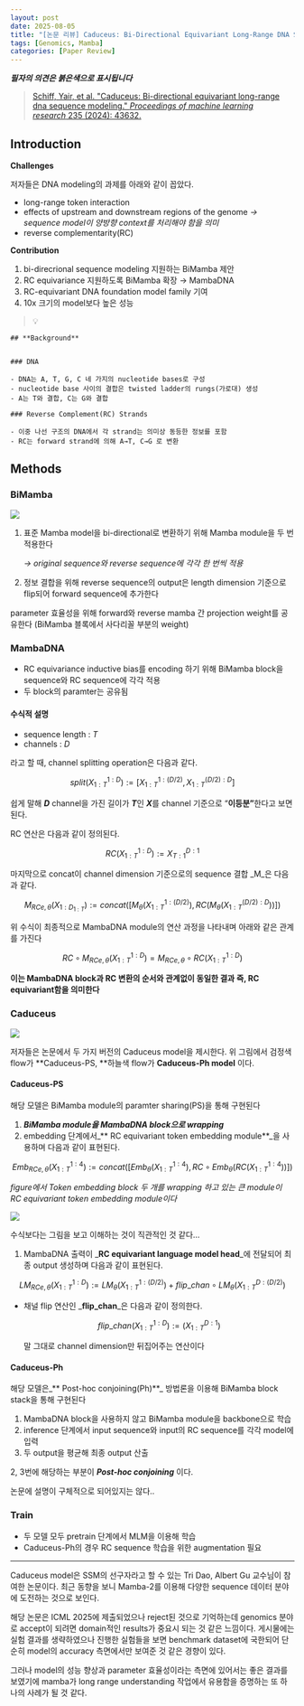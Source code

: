```yaml
---
layout: post
date: 2025-08-05
title: "[논문 리뷰] Caduceus: Bi-Directional Equivariant Long-Range DNA Sequence Modeling"
tags: [Genomics, Mamba]
categories: [Paper Review]
---
```


<span class="notion-red">_**필자의 의견은 붉은색으로 표시됩니다**_</span>


> [Schiff, Yair, et al. "Caduceus: Bi-directional equivariant long-range dna sequence modeling." ](https://pmc.ncbi.nlm.nih.gov/articles/PMC12189541/)[_Proceedings of machine learning research_](https://pmc.ncbi.nlm.nih.gov/articles/PMC12189541/)[ 235 (2024): 43632.](https://pmc.ncbi.nlm.nih.gov/articles/PMC12189541/)



## Introduction


**Challenges**


저자들은 DNA modeling의 과제를 아래와 같이 꼽았다.

- long-range token interaction
- effects of upstream and downstream regions of the genome 
_→ sequence model이 양방향 context를 처리해야 함을 의미_
- reverse complementarity(RC)

**Contribution**

1. bi-direcrional sequence modeling 지원하는 BiMamba 제안
1. RC equivariance 지원하도록 BiMamba 확장 → MambaDNA
1. RC-equivariant DNA foundation model family 기여
1. 10x 크기의 model보다 높은 성능

> 💡 


	## **Background**


	### DNA

	- DNA는 A, T, G, C 네 가지의 nucleotide bases로 구성
	- nucleotide base 사이의 결합은 twisted ladder의 rungs(가로대) 생성
	- A는 T와 결합, C는 G와 결합

	### Reverse Complement(RC) Strands

	- 이중 나선 구조의 DNA에서 각 strand는 의미상 동등한 정보를 포함
	- RC는 forward strand에 의해 A→T, C→G 로 변환


## Methods



### BiMamba


![](https://prod-files-secure.s3.us-west-2.amazonaws.com/542b861c-36a8-4051-84e5-8804b6728dba/2c247d59-7815-4980-99f0-8f0d21f445a7/image.png?X-Amz-Algorithm=AWS4-HMAC-SHA256&X-Amz-Content-Sha256=UNSIGNED-PAYLOAD&X-Amz-Credential=ASIAZI2LB4662OZKCO6S%2F20250917%2Fus-west-2%2Fs3%2Faws4_request&X-Amz-Date=20250917T160120Z&X-Amz-Expires=3600&X-Amz-Security-Token=IQoJb3JpZ2luX2VjEDAaCXVzLXdlc3QtMiJHMEUCIA%2BASAGTTs%2FLq9EGVpOGrKz%2F3kCQd3s7OyCG%2BehlEFVAAiEA8CeddvFaPN7SDaobHClURoog4inPS6BkeUemmNfps9sqiAQIqf%2F%2F%2F%2F%2F%2F%2F%2F%2F%2FARAAGgw2Mzc0MjMxODM4MDUiDBz932mthqmnFv6e8yrcA942Sr2R12G1wjthamuA1Z13UkEWQaq6c5IbnqcVgG27punvElEp3CPSTwyNl%2BDMdi9cTmH6edEcccesYvt6qKwG4%2BxHgCOwNNPvAsVVjck%2Br9KhepX6ZrSFEYMIzTWcHFrm21Prfq8h6S54Pw0SelG2%2BXEjtM1T9gbFWEejyA5mvmhl%2Fzexj4lDUCtcWsuBENwYtmTc1JGp8VTaQgZU0kx%2Bk%2BqGpSfCs5iwe0gYf8obQphYGGkOd%2F2v52pxIj1m66pubNbhTvWtqdRoWQG4qPQe7yR5WV27U0mVAktScMDAJvMipAxk5PD0jkAfJx7wJ4GYCE%2FoeWoa1Hb0Zbh5OBukpVnapslZEpQ6Qccuf%2FkB3k6V50rkxL5llqdaVrbN3qGDmnl1nwiYgqEV6Yft8nDbypR9Kq%2BIYDuPBaXjxhz3cF9YKmfp8%2FOaEf8ctlgcYnfrg8voHiGw7IZLGxbt8aPWob1pm5nHSJ5J3Kyg%2BPl4U0%2F37Tl9amGJpTQc9nUbaEIhI0TlqT12j0GOKmBJKEy44qTXIG51G4X5QFhuiZMhOnASH5A5Xqu752GzkSYZTYNKOO1zGMA4EoP0MxpXAZsTsw%2FdQSswr0v9xHGWW98PfpuzzWiN71cZV4FmMPGsq8YGOqUBAg4UX1thrQ1lk1Zgze%2BtsDXDSvXVFxATxB6K17XANSU%2FoepHW%2BfHcSSxvjrFJGlOjp700Hi4lmE6IOQqSYhwYgZ7fJchT3UN7MHkbNO5X%2BQLOjsN5PpvGjkdRJ83ylifJCvQxhqsv%2FsSymPPeadl47nGA9XiFGSy1GnyvyIcpMNqwgyHi%2FWshLoqSbC9Z04nieefgUGZbTqKsa9wuA8WXwkwh2Xp&X-Amz-Signature=ce0247371c98ce38f987bc76ee8632f38e478e9e39b06fc80158c038425c0f95&X-Amz-SignedHeaders=host&x-amz-checksum-mode=ENABLED&x-id=GetObject)

1. 표준 Mamba model을 bi-directional로 변환하기 위해 Mamba module을 두 번 적용한다

	_→ original sequence와 reverse sequence에 각각 한 번씩 적용_

1. 정보 결합을 위해 reverse sequence의 output은 length dimension 기준으로 flip되어 forward sequence에 추가한다

parameter 효율성을 위해 forward와 reverse mamba 간 projection weight를 공유한다 (BiMamba 블록에서 사다리꼴 부분의 weight)



### MambaDNA

- RC equivariance inductive bias를 encoding 하기 위해 BiMamba block을 sequence와 RC sequence에 각각 적용
- 두 block의 paramter는 공유됨


#### 수식적 설명

- sequence length : _T_
- channels : _D_

라고 할 때,  channel splitting operation은 다음과 같다.


$$
split(X^{1:D}_{1:T}):=[X^{1:(D/2)}_{1:T},X^{(D/2):D}_{1:T}]
$$


<span class="notion-red">쉽게 말해 </span><span class="notion-red">_**D**_</span><span class="notion-red"> channel을 가진 길이가 </span><span class="notion-red">_**T**_</span><span class="notion-red">인 </span><span class="notion-red">_**X**_</span><span class="notion-red">를 channel 기준으로 “</span><span class="notion-red">**이등분”**</span><span class="notion-red">한다고 보면 된다.</span>


RC 연산은 다음과 같이 정의된다.


$$
RC(X^{1:D}_{1:T}):=X^{D:1}_{T:1}
$$


마지막으로 concat이 channel dimension 기준으로의 sequence 결합 _M_은 다음과 같다.


$$
M_{RCe,\theta}(X_{1:D_{1:T}}):=concat([M_{\theta}(X^{1:(D/2)}_{1:T}),RC(M_{\theta}(X^{(D/2):D}_{1:T}))])
$$


위 수식이 최종적으로 MambaDNA module의 연산 과정을 나타내며 아래와 같은 관계를 가진다


$$
RC\circ M_{RCe,\theta}(X^{1:D}_{1:T}) = M_{RCe,\theta} \circ RC(X^{1:D}_{1:T})
$$


**이는 MambaDNA block과 RC 변환의 순서와 관계없이 동일한 결과 즉, RC equivariant함을 의미한다**



### Caduceus


![](https://prod-files-secure.s3.us-west-2.amazonaws.com/542b861c-36a8-4051-84e5-8804b6728dba/f94a60d7-8145-473b-aef9-7c68d3ec604a/image.png?X-Amz-Algorithm=AWS4-HMAC-SHA256&X-Amz-Content-Sha256=UNSIGNED-PAYLOAD&X-Amz-Credential=ASIAZI2LB4662OZKCO6S%2F20250917%2Fus-west-2%2Fs3%2Faws4_request&X-Amz-Date=20250917T160120Z&X-Amz-Expires=3600&X-Amz-Security-Token=IQoJb3JpZ2luX2VjEDAaCXVzLXdlc3QtMiJHMEUCIA%2BASAGTTs%2FLq9EGVpOGrKz%2F3kCQd3s7OyCG%2BehlEFVAAiEA8CeddvFaPN7SDaobHClURoog4inPS6BkeUemmNfps9sqiAQIqf%2F%2F%2F%2F%2F%2F%2F%2F%2F%2FARAAGgw2Mzc0MjMxODM4MDUiDBz932mthqmnFv6e8yrcA942Sr2R12G1wjthamuA1Z13UkEWQaq6c5IbnqcVgG27punvElEp3CPSTwyNl%2BDMdi9cTmH6edEcccesYvt6qKwG4%2BxHgCOwNNPvAsVVjck%2Br9KhepX6ZrSFEYMIzTWcHFrm21Prfq8h6S54Pw0SelG2%2BXEjtM1T9gbFWEejyA5mvmhl%2Fzexj4lDUCtcWsuBENwYtmTc1JGp8VTaQgZU0kx%2Bk%2BqGpSfCs5iwe0gYf8obQphYGGkOd%2F2v52pxIj1m66pubNbhTvWtqdRoWQG4qPQe7yR5WV27U0mVAktScMDAJvMipAxk5PD0jkAfJx7wJ4GYCE%2FoeWoa1Hb0Zbh5OBukpVnapslZEpQ6Qccuf%2FkB3k6V50rkxL5llqdaVrbN3qGDmnl1nwiYgqEV6Yft8nDbypR9Kq%2BIYDuPBaXjxhz3cF9YKmfp8%2FOaEf8ctlgcYnfrg8voHiGw7IZLGxbt8aPWob1pm5nHSJ5J3Kyg%2BPl4U0%2F37Tl9amGJpTQc9nUbaEIhI0TlqT12j0GOKmBJKEy44qTXIG51G4X5QFhuiZMhOnASH5A5Xqu752GzkSYZTYNKOO1zGMA4EoP0MxpXAZsTsw%2FdQSswr0v9xHGWW98PfpuzzWiN71cZV4FmMPGsq8YGOqUBAg4UX1thrQ1lk1Zgze%2BtsDXDSvXVFxATxB6K17XANSU%2FoepHW%2BfHcSSxvjrFJGlOjp700Hi4lmE6IOQqSYhwYgZ7fJchT3UN7MHkbNO5X%2BQLOjsN5PpvGjkdRJ83ylifJCvQxhqsv%2FsSymPPeadl47nGA9XiFGSy1GnyvyIcpMNqwgyHi%2FWshLoqSbC9Z04nieefgUGZbTqKsa9wuA8WXwkwh2Xp&X-Amz-Signature=bef60477c5bb68aa2a72433eeb640d11f88804c0abb2242fb40c842c1f691afa&X-Amz-SignedHeaders=host&x-amz-checksum-mode=ENABLED&x-id=GetObject)


저자들은 논문에서 두 가지 버전의 Caduceus model을 제시한다. 위 그림에서 검정색 flow가 **Caduceus-PS, **하늘색 flow가 **Caduceus-Ph model** 이다.



#### Caduceus-PS


해당 모델은 BiMamba module의 paramter sharing(PS)을 통해 구현된다

1. _**BiMamba module을 MambaDNA block으로 wrapping**_
1. embedding 단계에서_** RC equivariant token embedding module**_을 사용하며 다음과 같이 표현된다.

$$
Emb_{RCe,\theta}(X^{1:4}_{1:T}):=concat([Emb_{\theta}(X^{1:4}_{1:T}),RC \circ Emb_{\theta}(RC(X^{1:4}_{1:T}))])
$$


_figure에서 Token embedding block 두 개를 wrapping 하고 있는 큰 module이 RC equivariant token embedding module이다_


![](https://prod-files-secure.s3.us-west-2.amazonaws.com/542b861c-36a8-4051-84e5-8804b6728dba/b175e4da-71eb-4e91-8c23-a06dabe673c9/image.png?X-Amz-Algorithm=AWS4-HMAC-SHA256&X-Amz-Content-Sha256=UNSIGNED-PAYLOAD&X-Amz-Credential=ASIAZI2LB4662OZKCO6S%2F20250917%2Fus-west-2%2Fs3%2Faws4_request&X-Amz-Date=20250917T160120Z&X-Amz-Expires=3600&X-Amz-Security-Token=IQoJb3JpZ2luX2VjEDAaCXVzLXdlc3QtMiJHMEUCIA%2BASAGTTs%2FLq9EGVpOGrKz%2F3kCQd3s7OyCG%2BehlEFVAAiEA8CeddvFaPN7SDaobHClURoog4inPS6BkeUemmNfps9sqiAQIqf%2F%2F%2F%2F%2F%2F%2F%2F%2F%2FARAAGgw2Mzc0MjMxODM4MDUiDBz932mthqmnFv6e8yrcA942Sr2R12G1wjthamuA1Z13UkEWQaq6c5IbnqcVgG27punvElEp3CPSTwyNl%2BDMdi9cTmH6edEcccesYvt6qKwG4%2BxHgCOwNNPvAsVVjck%2Br9KhepX6ZrSFEYMIzTWcHFrm21Prfq8h6S54Pw0SelG2%2BXEjtM1T9gbFWEejyA5mvmhl%2Fzexj4lDUCtcWsuBENwYtmTc1JGp8VTaQgZU0kx%2Bk%2BqGpSfCs5iwe0gYf8obQphYGGkOd%2F2v52pxIj1m66pubNbhTvWtqdRoWQG4qPQe7yR5WV27U0mVAktScMDAJvMipAxk5PD0jkAfJx7wJ4GYCE%2FoeWoa1Hb0Zbh5OBukpVnapslZEpQ6Qccuf%2FkB3k6V50rkxL5llqdaVrbN3qGDmnl1nwiYgqEV6Yft8nDbypR9Kq%2BIYDuPBaXjxhz3cF9YKmfp8%2FOaEf8ctlgcYnfrg8voHiGw7IZLGxbt8aPWob1pm5nHSJ5J3Kyg%2BPl4U0%2F37Tl9amGJpTQc9nUbaEIhI0TlqT12j0GOKmBJKEy44qTXIG51G4X5QFhuiZMhOnASH5A5Xqu752GzkSYZTYNKOO1zGMA4EoP0MxpXAZsTsw%2FdQSswr0v9xHGWW98PfpuzzWiN71cZV4FmMPGsq8YGOqUBAg4UX1thrQ1lk1Zgze%2BtsDXDSvXVFxATxB6K17XANSU%2FoepHW%2BfHcSSxvjrFJGlOjp700Hi4lmE6IOQqSYhwYgZ7fJchT3UN7MHkbNO5X%2BQLOjsN5PpvGjkdRJ83ylifJCvQxhqsv%2FsSymPPeadl47nGA9XiFGSy1GnyvyIcpMNqwgyHi%2FWshLoqSbC9Z04nieefgUGZbTqKsa9wuA8WXwkwh2Xp&X-Amz-Signature=56a3828910b5118b84d067f5fbeda39f52b27528fce2d78dc989789921d7d7d5&X-Amz-SignedHeaders=host&x-amz-checksum-mode=ENABLED&x-id=GetObject)


<span class="notion-red">수식보다는 그림을 보고 이해하는 것이 직관적인 것 같다…</span>

1. MambaDNA 출력이 _**RC equivariant language model head**_에 전달되어 최종 output 생성하며 다음과 같이 표현된다.

$$
LM_{RCe,\theta}(X^{1:D}_{1:T}):= LM_{\theta}(X^{1:(D/2)}_{1:T})+flip\_chan\circ LM_{\theta}(X^{D:(D/2)}_{1:T})
$$

- 채널 flip 연산인 _**flip\_chan**_은 다음과 같이 정의한다.

	$$
	flip\_chan(X^{1:D}_{1:T}):=(X^{D:1}_{1:T})
	$$


	말 그대로 channel dimension만 뒤집어주는 연산이다



#### Caduceus-Ph


해당 모델은_** Post-hoc conjoining(Ph)**_ 방법론을 이용해 BiMamba block stack을 통해 구현된다

1. MambaDNA block을 사용하지 않고 BiMamba module을 backbone으로 학습
1. inference 단계에서 input sequence와 input의 RC sequence를 각각 model에 입력
1. 두 output을 평균해 최종 output 산출

2, 3번에 해당하는 부분이 _**Post-hoc conjoining**_ 이다.


<span class="notion-red">논문에 설명이 구체적으로 되어있지는 않다..</span>



### Train

- 두 모델 모두 pretrain 단계에서 MLM을 이용해 학습
- Caduceus-Ph의 경우 RC sequence 학습을 위한 augmentation 필요

---


<span class="notion-red">Caduceus model은 SSM의 선구자라고 할 수 있는 Tri Dao, Albert Gu 교수님이 참여한 논문이다. 최근 동향을 보니 Mamba-2를 이용해 다양한 sequence 데이터 분야에 도전하는 것으로 보인다.</span>


<span class="notion-red">해당 논문은 ICML 2025에 제출되었으나 reject된 것으로 기억하는데 genomics 분야로 accept이 되려면 domain적인 results가 중요시 되는 것 같은 느낌이다. 게시물에는 실험 결과를 생략하였으나 진행한 실험들을 보면 benchmark dataset에 국한되어 단순히 model의 accuracy 측면에서만 보여준 것 같은 경향이 있다.</span>


<span class="notion-red">그러나 model의 성능 향상과 parameter 효율성이라는 측면에 있어서는 좋은 결과를 보였기에 mamba가 long range understanding 작업에서 유용함을 증명하는 또 하나의 사례가 될 것 같다.</span>

